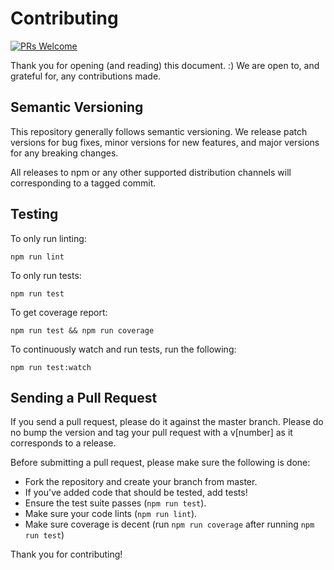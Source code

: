 # Contributing

[![PRs Welcome][pr-welcome-badge]][pr-welcome-badge]

Thank you for opening (and reading) this document. :)
We are open to, and grateful for, any contributions made.

## Semantic Versioning
This repository generally follows semantic versioning. We release patch versions for bug fixes, minor versions for new features, and major versions for any breaking changes.

All releases to npm or any other supported distribution channels will corresponding to a tagged commit.

## Testing

To only run linting:

`npm run lint`

To only run tests:

`npm run test`

To get coverage report:

`npm run test && npm run coverage`

To continuously watch and run tests, run the following:

`npm run test:watch`

## Sending a Pull Request

If you send a pull request, please do it against the master branch. Please do no bump the version and tag your pull request with a v[number] as it corresponds to a release.

Before submitting a pull request, please make sure the following is done:

- Fork the repository and create your branch from master.
- If you've added code that should be tested, add tests!
- Ensure the test suite passes (`npm run test`).
- Make sure your code lints (`npm run lint`).
- Make sure coverage is decent (run `npm run coverage` after running `npm run test`)

Thank you for contributing!

[pr-welcome-badge]: https://img.shields.io/badge/PRs-Welcome-ff69b4.svg?style=flat-square
[pr-welcome-link]: https://github.com/yeojz/redux-intl-react/blob/master/CONTRIBUTING.md
